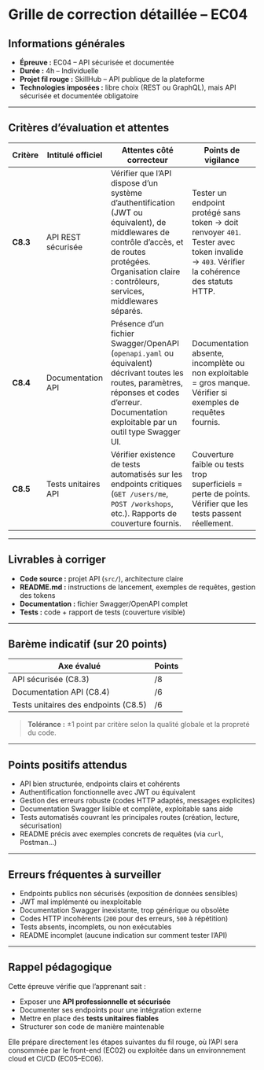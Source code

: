 # Grille de correction détaillée – EC04

## Informations générales

- **Épreuve :** EC04 – API sécurisée et documentée
- **Durée :** 4h – Individuelle
- **Projet fil rouge :** SkillHub – API publique de la plateforme
- **Technologies imposées :** libre choix (REST ou GraphQL), mais API sécurisée et documentée obligatoire

---

## Critères d’évaluation et attentes

| Critère  | Intitulé officiel   | Attentes côté correcteur                                                                                                                                                                                      | Points de vigilance                                                                                                                      |
|----------|---------------------|---------------------------------------------------------------------------------------------------------------------------------------------------------------------------------------------------------------|------------------------------------------------------------------------------------------------------------------------------------------|
| **C8.3** | API REST sécurisée  | Vérifier que l’API dispose d’un système d’authentification (JWT ou équivalent), de middlewares de contrôle d’accès, et de routes protégées. Organisation claire : contrôleurs, services, middlewares séparés. | Tester un endpoint protégé sans token → doit renvoyer `401`. Tester avec token invalide → `403`. Vérifier la cohérence des statuts HTTP. |
| **C8.4** | Documentation API   | Présence d’un fichier Swagger/OpenAPI (`openapi.yaml` ou équivalent) décrivant toutes les routes, paramètres, réponses et codes d’erreur. Documentation exploitable par un outil type Swagger UI.             | Documentation absente, incomplète ou non exploitable = gros manque. Vérifier si exemples de requêtes fournis.                            |
| **C8.5** | Tests unitaires API | Vérifier existence de tests automatisés sur les endpoints critiques (`GET /users/me`, `POST /workshops`, etc.). Rapports de couverture fournis.                                                               | Couverture faible ou tests trop superficiels = perte de points. Vérifier que les tests passent réellement.                               |

---

## Livrables à corriger

- **Code source :** projet API (`src/`), architecture claire
- **README.md :** instructions de lancement, exemples de requêtes, gestion des tokens
- **Documentation :** fichier Swagger/OpenAPI complet
- **Tests :** code + rapport de tests (couverture visible)

---

## Barème indicatif (sur 20 points)

| Axe évalué                           | Points |
|--------------------------------------|--------|
| API sécurisée (C8.3)                 | /8     |
| Documentation API (C8.4)             | /6     |
| Tests unitaires des endpoints (C8.5) | /6     |

> **Tolérance :** ±1 point par critère selon la qualité globale et la propreté du code.

---

## Points positifs attendus

- API bien structurée, endpoints clairs et cohérents
- Authentification fonctionnelle avec JWT ou équivalent
- Gestion des erreurs robuste (codes HTTP adaptés, messages explicites)
- Documentation Swagger lisible et complète, exploitable sans aide
- Tests automatisés couvrant les principales routes (création, lecture, sécurisation)
- README précis avec exemples concrets de requêtes (via `curl`, Postman…)

---

## Erreurs fréquentes à surveiller

- Endpoints publics non sécurisés (exposition de données sensibles)
- JWT mal implémenté ou inexploitable
- Documentation Swagger inexistante, trop générique ou obsolète
- Codes HTTP incohérents (`200` pour des erreurs, `500` à répétition)
- Tests absents, incomplets, ou non exécutables
- README incomplet (aucune indication sur comment tester l’API)

---

## Rappel pédagogique

Cette épreuve vérifie que l’apprenant sait :

- Exposer une **API professionnelle et sécurisée**
- Documenter ses endpoints pour une intégration externe
- Mettre en place des **tests unitaires fiables**
- Structurer son code de manière maintenable

Elle prépare directement les étapes suivantes du fil rouge, où l’API sera consommée par le front-end (EC02) ou exploitée
dans un environnement cloud et CI/CD (EC05–EC06).
